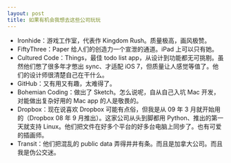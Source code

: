 ```yaml
---
layout: post
title: 如果有机会我想去这些公司玩玩
---
```


* Ironhide：游戏工作室，代表作 Kingdom Rush。质量极高，画风极赞。
* FiftyThree：Paper 给人们的创造力一个宣泄的通道。iPad 上可以只有她。
* Cultured Code：Things，最佳 todo list app，从设计到功能都无可挑剔。虽然他们憋了很多年才憋出 sync、才适配 iOS 7，但质量让人感觉等值了。他们的设计师很清楚自己在干什么。
* GitHub：又有用又有趣，太难得了。
* Bohemian Coding：做出了 Sketch。怎么说呢，自从自己入坑 Mac 开发，对能做出复杂好用的 Mac app 的人是敬畏的。
* Dropbox：现在说喜欢 Dropbox 可能有点俗，但我是从 09 年 3 月就开始用的（Dropbox 08 年 9 月推出）。这家公司从头到脚都用 Python、推出的第一天就支持 Linux。他们把文件在好多个平台的好多台电脑上同步了。也有可爱的插画师。
* Transit：他们把混乱的 public data 弄得井井有条。而且是加拿大公司。而且我是伪公交迷。

